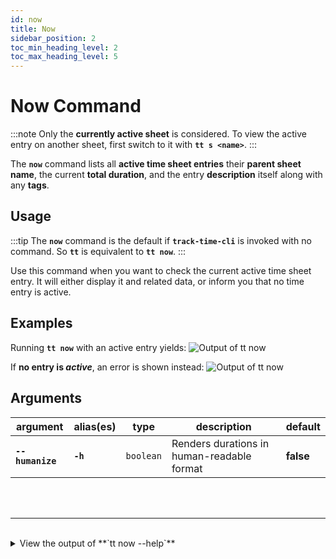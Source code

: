 ```yaml
---
id: now
title: Now
sidebar_position: 2
toc_min_heading_level: 2
toc_max_heading_level: 5
---
```


# Now Command

:::note
Only the **currently active sheet** is considered. To view the active entry on
another sheet, first switch to it with **`tt s <name>`**.
:::

The **`now`** command lists all **active time sheet entries** their
**parent sheet name**, the current **total duration**, and the entry
**description** itself along with any **tags**.

## Usage

:::tip
The **`now`** command is the default if **`track-time-cli`** is invoked with no
command. So **`tt`** is equivalent to **`tt now`**.
:::

Use this command when you want to check the current active time sheet entry.
It will either display it and related data, or inform you that no time entry
is active.

## Examples

Running **`tt now`** with an active entry yields:
![Output of `tt now`](/img/terminal_screenshots/tt_now.svg)

If **no entry is _active_**, an error is shown instead:
![Output of `tt now`](/img/terminal_screenshots/tt_now_no_active_entry.svg)

## Arguments

| argument | alias(es) | type | description | default |
| ---- | --------- | ---- | ----------- | ------- |
| **`--humanize`** | **`-h`** | `boolean` | Renders durations in human-readable format | **false** |

<br />
<br />

---

<br />

<details>
  <summary>
    View the output of **`tt now --help`**
  </summary>
  <div>
    ```text
    track-time-cli now

    Display all active time sheet entries

    Options:
          --version   Show version number                               [boolean]
      -h, --humanize  Print the total duration in human-readable format [boolean]
          --help      Show help                                         [boolean]
    ```
  </div>
</details>

